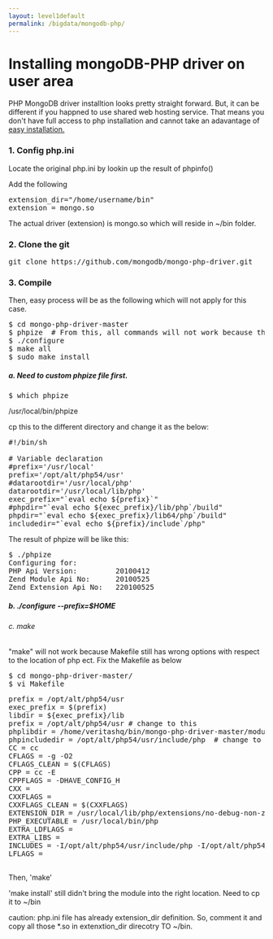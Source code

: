 ```yaml
---
layout: level1default
permalink: /bigdata/mongodb-php/
---
```



<h1>Installing mongoDB-PHP driver on user area</h1>

<p>PHP MongoDB driver installtion looks pretty straight forward. But, it can be different if you happned to use shared web hosting service. That means you don't have full access to php installation and cannot take an adavantage of <a href="http://docs.mongodb.org/ecosystem/drivers/php/">easy installation.</a></p>

<h3>1. Config php.ini</h3>
<p>Locate the original php.ini by lookin up the result of phpinfo()</p>
<p>Add the following</p>

<pre>
extension_dir="/home/username/bin"
extension = mongo.so
</pre>

<p>The actual driver (extension) is mongo.so which will reside in ~/bin folder.</p>

<h3>2. Clone the git</h3>
<pre>
git clone https://github.com/mongodb/mongo-php-driver.git
</pre>

<h3>3. Compile</h3>
<p>Then, easy process will be as the following which will not apply for this case.</p>
<pre>
$ cd mongo-php-driver-master
$ phpize  # From this, all commands will not work because the installation php directory, include directory all wrong.
$ ./configure
$ make all
$ sudo make install
</pre>

<h5>a. Need to custom phpize file first.</h5>
<pre>
$ which phpize
</pre>
/usr/local/bin/phpize

<p>cp this to the different directory and change it as the below:</p>

<pre>
#!/bin/sh

# Variable declaration
#prefix='/usr/local'
prefix='/opt/alt/php54/usr'
#datarootdir='/usr/local/php'
datarootdir='/usr/local/lib/php'
exec_prefix="`eval echo ${prefix}`"
#phpdir="`eval echo ${exec_prefix}/lib/php`/build"
phpdir="`eval echo ${exec_prefix}/lib64/php`/build"
includedir="`eval echo ${prefix}/include`/php"</pre>

<p>The result of phpize will be like this:</p>
<pre>
$ ./phpize 
Configuring for:
PHP Api Version:         20100412
Zend Module Api No:      20100525
Zend Extension Api No:   220100525</pre>

<h5>b. ./configure --prefix=$HOME</h5>
<h6>c. make</h6>
<p>"make" will not work because Makefile still has wrong options with respect to the location of php ect. Fix the Makefile as below</p>

<pre>
$ cd mongo-php-driver-master/
$ vi Makefile
</pre>


<pre>
prefix = /opt/alt/php54/usr
exec_prefix = $(prefix)
libdir = ${exec_prefix}/lib
prefix = /opt/alt/php54/usr # change to this
phplibdir = /home/veritashq/bin/mongo-php-driver-master/modules
phpincludedir = /opt/alt/php54/usr/include/php  # change to this
CC = cc
CFLAGS = -g -O2
CFLAGS_CLEAN = $(CFLAGS)
CPP = cc -E
CPPFLAGS = -DHAVE_CONFIG_H
CXX =
CXXFLAGS =
CXXFLAGS_CLEAN = $(CXXFLAGS)
EXTENSION_DIR = /usr/local/lib/php/extensions/no-debug-non-zts-20100525
PHP_EXECUTABLE = /usr/local/bin/php
EXTRA_LDFLAGS =
EXTRA_LIBS =
INCLUDES = -I/opt/alt/php54/usr/include/php -I/opt/alt/php54/usr/include/php/main -I/opt/alt/php54/usr/include/php/TSRM -I/opt/alt/php54/usr/include/php/Zend -I/opt/alt/php54/usr/include/php/ext -I/opt/alt/php54/usr/include/php/ext/date/lib -I/home/veritashq/bin/mongo-php-driver-master/api -I/home/veritashq/bin/mongo-php-driver-master/util -I/home/veritashq/bin/mongo-php-driver-master/exceptions -I/home/veritashq/bin/mongo-php-driver-master/gridfs -I/home/veritashq/bin/mongo-php-driver-master/types -I/home/veritashq/bin/mongo-php-driver-master/batch -I/home/veritashq/bin/mongo-php-driver-master/contrib -I/home/veritashq/bin/mongo-php-driver-master/mcon -I/home/veritashq/bin/mongo-php-driver-master/mcon/contrib  # change to this
LFLAGS =

</pre>
<p>Then, 'make'</p>
<p>'make install' still didn't bring the module into the right location. Need to cp it to ~/bin</p>
<p>caution: php.ini file has already extension_dir definition. So, comment it and copy all those *.so in extenxtion_dir direcotry TO ~/bin.</p>



